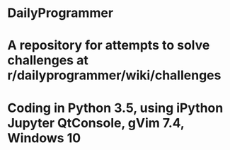 # DailyProgrammer

# A repository for attempts to solve challenges at r/dailyprogrammer/wiki/challenges

# Coding in Python 3.5, using iPython Jupyter QtConsole, gVim 7.4, Windows 10
